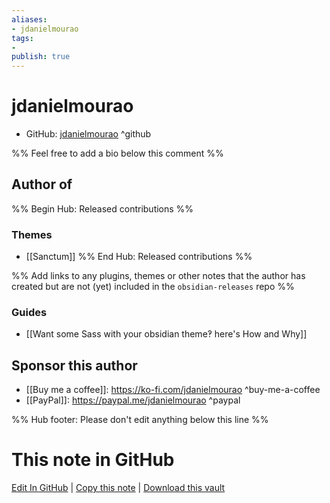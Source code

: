 ```yaml
---
aliases:
- jdanielmourao
tags:
- 
publish: true
---
```


# jdanielmourao

- GitHub: [jdanielmourao](https://github.com/jdanielmourao/) ^github
<!-- - Discord: `@` ^discord-->
<!-- - Website: <https://> ^website-->
<!-- - [[Publish sites|Publish site]]: <https://> ^publish-->

%% Feel free to add a bio below this comment %%


## Author of

%% Begin Hub: Released contributions %%

### Themes
- [[Sanctum]]
%% End Hub: Released contributions %%

%% Add links to any plugins, themes or other notes that the author has created but are not (yet) included in the `obsidian-releases` repo %%

<!--
### Unlisted plugins
-->

<!--
### Others
-->

### Guides
- [[Want some Sass with your obsidian theme‽ here's How and Why]]

## Sponsor this author

<!-- - [[GitHub sponsors]]: [Sponsor @jdanielmourao on GitHub Sponsors](https://github.com/sponsors/jdanielmourao) ^github-sponsor-->
- [[Buy me a coffee]]: <https://ko-fi.com/jdanielmourao> ^buy-me-a-coffee
- [[PayPal]]: <https://paypal.me/jdanielmourao> ^paypal
<!-- - [[Patreon]]: <https://> ^patreon-->

<!--
## Follow this author
-->

<!-- - [[YouTube Channels|On YouTube]]: <https://> ^youtube-->
<!-- - Twitter: <https://> ^twitter-->
<!-- - ... -->

%% Hub footer: Please don't edit anything below this line %%

# This note in GitHub

<span class="git-footer">[Edit In GitHub](https://github.dev/obsidian-community/obsidian-hub/blob/main/01%20-%20Community/People/jdanielmourao.md "git-hub-edit-note") | [Copy this note](https://raw.githubusercontent.com/obsidian-community/obsidian-hub/main/01%20-%20Community/People/jdanielmourao.md "git-hub-copy-note") | [Download this vault](https://github.com/obsidian-community/obsidian-hub/archive/refs/heads/main.zip "git-hub-download-vault") </span>

